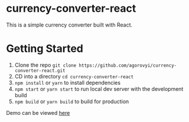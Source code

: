 # currency-converter-react
This is a simple currency converter built with React.

Getting Started
===============

1. Clone the repo `git clone https://github.com/agorovyi/currency-converter-react.git`
2. CD into a directory `cd currency-converter-react`
3. `npm install` or `yarn` to install dependencies
4. `npm start` or `yarn start` to run local dev server with the development build
5. `npm build` or `yarn build` to build for production

Demo can be viewed [here](https://agorovyi.github.io/)
